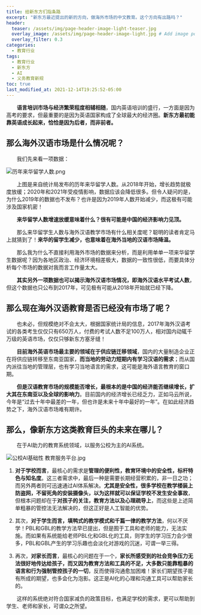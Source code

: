 ```yaml
---
title: 给新东方们指条路
excerpt: "新东方最近提出的新的方向，做海外市场的中文教育。这个方向有出路吗？"
header:
  teaser: /assets/img/page-header-image-light-teaser.jpg
  overlay_image: /assets/img/page-header-image-light.jpg # Add image post (optional)
  overlay_filter: 0.3
categories:
  - 教育行业
tags: 
  - 教育行业
  - 新东方
  - AI
  - 义务教育新规
toc: true
last_modified_at: 2021-12-14T19:25:52-05:00
---
```


&emsp;&emsp;**语言培训市场与经济繁荣程度相辅相随**，国内英语培训的盛行，一方面是因为高考的要求，但最重要的是因为英语国家构成了全球最大的经济圈。**新东方最初能靠英语成长起来，恰恰是因为后者，而非前者。**

## 那么海外汉语市场是什么情况呢？

&emsp;&emsp;我们先来看一项数据：

![历年来华留学人数.png](https://cdn.jsdelivr.net/gh/kewtgh/PicSunflowers@main/2021/12/14-14-54-34-%E5%8E%86%E5%B9%B4%E6%9D%A5%E5%8D%8E%E7%95%99%E5%AD%A6%E4%BA%BA%E6%95%B0.png)

&emsp;&emsp;上图是来自统计局发布的历年来华留学人数。从2018年开始，增长趋势就极度放缓；2020年和2021年受疫情影响，数据应该会降低很多。但令人疑问的是，为什么2019年的数据也不发布？也许是因为2019年人数开始减少，而这极有可能涉及国家机密！

&emsp;&emsp;**来华留学人数增速放缓意味着什么？很有可能是中国的经济影响力见顶。**

&emsp;&emsp;那么来华留学生人数与海外汉语教学市场有什么相关度呢？聪明的读者肯定马上就猜到了！**来华的留学生减少，也意味着在海外当地的汉语市场降温。** 

&emsp;&emsp;那么我为什么不直接利用海外市场的数据来分析，而是利用单单一项来华留学生数据呢？因为各地区政治、经济环境相差极大，数据的一致性很低，而要具体分析每个市场的数据对我而言工作量太大。

&emsp;&emsp;**其实另外一项数据也可以揭示海外汉语市场情况，即海外汉语水平考试人数**，但这个数据也只公布到2017年，可见极有可能从2018年开始就已经下降。

## 那么现在海外汉语教育是否已经没有市场了呢？

&emsp;&emsp;也未必，但规模绝对不会太大，根据国家统计局的信息，2017年海外汉语考试的各类考生仅仅只有650万人，付费的考试人数不足100万人，相对国内动辄千万级的英语市场，仅仅只够新东方塞牙缝！

&emsp;&emsp;**目前海外英语市场最主要的领域在于供应链迁移领域**，国内的大量制造企业正在将供应链转移至东南亚国家，**而当地的劳动力短期内有学习汉语的需求**；而从国内派往当地的管理层，也有学习当地语言的需求，这可能是海外语言教育的窗口期。

&emsp;&emsp;**但是汉语教育市场的规模能否增长，最根本的是中国的经济能否继续增长，扩大其在东南亚以及全球的影响力**。目前国内的经济增长已经乏力，正如马云所说，今年是“过去十年中最差的一年，但也许是未来十年中最好的一年”。在如此经济趋势之下，海外汉语市场难有期许。

## 那么，像新东方这类教育巨头的未来在哪儿？

&emsp;&emsp;在于AI助力的教育系统领域，以服务公校为主的AI系统。

![公校AI基础性 教育服务平台.jpg](https://cdn.jsdelivr.net/gh/kewtgh/PicSunflowers@main/2021/12/14-15-33-56-%E5%85%AC%E6%A0%A1AI%E5%9F%BA%E7%A1%80%E6%80%A7%20%E6%95%99%E8%82%B2%E6%9C%8D%E5%8A%A1%E5%B9%B3%E5%8F%B0.jpg)

1. **对于学校而言**，最核心的需求是**管理的便利性，教育环境中的安全性，标杆特色与知名度**。这三者需求中，最后一种是需要长期经营积累的，非一日之功；而另外两者则可迅速通过AI体系解决。**尤其是安全性，很多学校在教学楼装上防盗网，不留死角的安装摄像头，以为这样就可以保证学校不发生安全事故**，但根本问题却在于**对孩子的关注，教育方法以及心理疏导上**，而这些是上述简单粗暴的管控法无法解决的，但这正好是人工智能的优势。

2. 其次，**对于学生而言，填鸭式的教学模式和千篇一律的教学方法**，何以不厌学！PBL和GBL的教学方法早已提出，但是囿于工具和老师的能力，无法实施。而如果有系统能给老师PBL化和GBL化的工具，则学生的学习压力会少很多，PBL和GBL产生的学习乐趣也会淡化对游戏的沉迷，可谓一举三得。

3. 再次，**对家长而言**，最核心的问题在于一个，**家长所感受到的社会竞争压力无法很好地传达给孩子，而又因为教育方法和工具的不足，大多数只能靠粗暴的语言和行为强制管控孩子的一切**，反而使得沟通愈加困难！家长们期望孩子能有所成的期望，也多会化为泡影。这正是AI化的心理和沟通工具可以帮助家长的。

&emsp;&emsp;这样的系统绝对符合国家减负的政策目标，也满足学校的需求，更可以帮助到学生、老师和家长，可谓众之所望。
